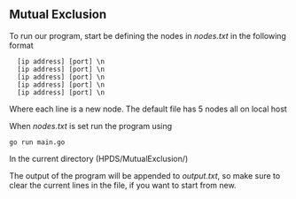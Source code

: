 ## Mutual Exclusion

To run our program, start be defining the nodes in _nodes.txt_ in the following format

```
  [ip address] [port] \n
  [ip address] [port] \n
  [ip address] [port] \n
  [ip address] [port] \n
  [ip address] [port] \n
```

Where each line is a new node.
The default file has 5 nodes all on local host

When _nodes.txt_ is set run the program using

```
go run main.go
```

In the current directory (HPDS/MutualExclusion/)

The output of the program will be appended to _output.txt_, so make sure to clear the current lines in the file, if you want to start from new.
